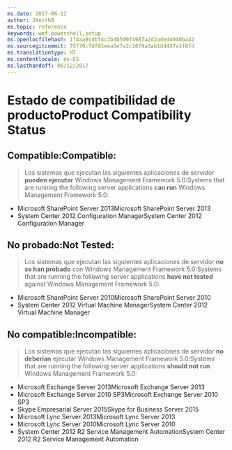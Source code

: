 ```yaml
---
ms.date: 2017-06-12
author: JKeithB
ms.topic: reference
keywords: wmf,powershell,setup
ms.openlocfilehash: 1f4aa9cdbf4c3b4b500f4987a2d2aded4040ba42
ms.sourcegitcommit: 75f70c7df01eea5e7a2c16f9a3ab1dd437a1f8fd
ms.translationtype: HT
ms.contentlocale: es-ES
ms.lasthandoff: 06/12/2017
---
```

# <a name="product-compatibility-status"></a><span data-ttu-id="2deec-102">Estado de compatibilidad de producto</span><span class="sxs-lookup"><span data-stu-id="2deec-102">Product Compatibility Status</span></span>

## <a name="compatible"></a><span data-ttu-id="2deec-103">Compatible:</span><span class="sxs-lookup"><span data-stu-id="2deec-103">Compatible:</span></span>
> <span data-ttu-id="2deec-104">Los sistemas que ejecutan las siguientes aplicaciones de servidor **pueden ejecutar** Windows Management Framework 5.0:</span><span class="sxs-lookup"><span data-stu-id="2deec-104">Systems that are running the following server applications **can run** Windows Management Framework 5.0:</span></span>

- <span data-ttu-id="2deec-105">Microsoft SharePoint Server 2013</span><span class="sxs-lookup"><span data-stu-id="2deec-105">Microsoft SharePoint Server 2013</span></span>
- <span data-ttu-id="2deec-106">System Center 2012 Configuration Manager</span><span class="sxs-lookup"><span data-stu-id="2deec-106">System Center 2012 Configuration Manager</span></span>

## <a name="not-tested"></a><span data-ttu-id="2deec-107">No probado:</span><span class="sxs-lookup"><span data-stu-id="2deec-107">Not Tested:</span></span>
> <span data-ttu-id="2deec-108">Los sistemas que ejecutan las siguientes aplicaciones de servidor **no se han probado** con Windows Management Framework 5.0:</span><span class="sxs-lookup"><span data-stu-id="2deec-108">Systems that are running the following server applications **have not tested** against Windows Management Framework 5.0:</span></span>

- <span data-ttu-id="2deec-109">Microsoft SharePoint Server 2010</span><span class="sxs-lookup"><span data-stu-id="2deec-109">Microsoft SharePoint Server 2010</span></span>
- <span data-ttu-id="2deec-110">System Center 2012 Virtual Machine Manager</span><span class="sxs-lookup"><span data-stu-id="2deec-110">System Center 2012 Virtual Machine Manager</span></span>

## <a name="incompatible"></a><span data-ttu-id="2deec-111">No compatible:</span><span class="sxs-lookup"><span data-stu-id="2deec-111">Incompatible:</span></span>
> <span data-ttu-id="2deec-112">Los sistemas que ejecutan las siguientes aplicaciones de servidor **no deberían** ejecutar Windows Management Framework 5.0:</span><span class="sxs-lookup"><span data-stu-id="2deec-112">Systems that are running the following server applications **should not run** Windows Management Framework 5.0:</span></span>

- <span data-ttu-id="2deec-113">Microsoft Exchange Server 2013</span><span class="sxs-lookup"><span data-stu-id="2deec-113">Microsoft Exchange Server 2013</span></span>
- <span data-ttu-id="2deec-114">Microsoft Exchange Server 2010 SP3</span><span class="sxs-lookup"><span data-stu-id="2deec-114">Microsoft Exchange Server 2010 SP3</span></span>
- <span data-ttu-id="2deec-115">Skype Empresarial Server 2015</span><span class="sxs-lookup"><span data-stu-id="2deec-115">Skype for Business Server 2015</span></span>
- <span data-ttu-id="2deec-116">Microsoft Lync Server 2013</span><span class="sxs-lookup"><span data-stu-id="2deec-116">Microsoft Lync Server 2013</span></span>
- <span data-ttu-id="2deec-117">Microsoft Lync Server 2010</span><span class="sxs-lookup"><span data-stu-id="2deec-117">Microsoft Lync Server 2010</span></span>
- <span data-ttu-id="2deec-118">System Center 2012 R2 Service Management Automation</span><span class="sxs-lookup"><span data-stu-id="2deec-118">System Center 2012 R2 Service Management Automation</span></span>

